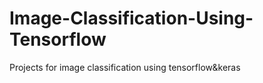 # Image-Classification-Using-Tensorflow
Projects for image classification using tensorflow&amp;keras
